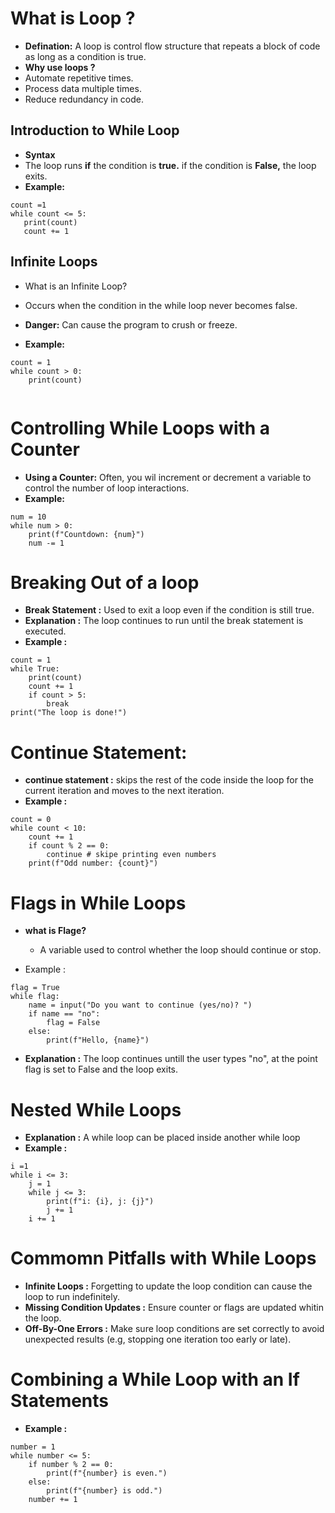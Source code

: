 # What is Loop ?
- **Defination:** A loop is control flow structure that repeats a block of code as long as a condition is true.
- **Why use loops ?**
 - Automate repetitive times.
 - Process data multiple times.
 - Reduce redundancy in code.

 ## Introduction to While Loop 
 - **Syntax**
 - The loop runs **if** the condition is **true.** if the condition is **False,** the loop exits.
 - **Example:**
 ```
count =1
while count <= 5:
    print(count)
    count += 1
 ```

## Infinite Loops

- What is an Infinite Loop?
 - Occurs when the condition in the while loop never becomes false.
 - **Danger:** Can cause the program to crush or freeze.

- **Example:**
```
count = 1    
while count > 0:
    print(count)
    
```

# Controlling While Loops with a Counter
- **Using a Counter:** Often, you wil increment or decrement a variable to control the number of loop interactions.
- **Example:** 
```
num = 10
while num > 0:
    print(f"Countdown: {num}")
    num -= 1
```

# Breaking Out of a loop
- **Break Statement :** Used to exit a loop even if the condition is still true.
- **Explanation :** The loop continues to run until the break statement is executed.
 - **Example :**
```
count = 1
while True:
    print(count)
    count += 1
    if count > 5:
        break
print("The loop is done!")

```


# Continue Statement: 
- **continue statement :** skips the rest of the code inside the loop for the current iteration and moves to the next iteration.
- **Example :**
```
count = 0
while count < 10: 
    count += 1
    if count % 2 == 0:
        continue # skipe printing even numbers
    print(f"Odd number: {count}")
```    

# Flags in While Loops
- **what is Flage?**
  - A variable used to control whether the loop should continue or stop.

- Example :
```
flag = True 
while flag:
    name = input("Do you want to continue (yes/no)? ")
    if name == "no":
        flag = False
    else:
        print(f"Hello, {name}")
```
- **Explanation :** The loop continues untill the user types "no", at the point flag is set to False and the loop exits.

# Nested While Loops
- **Explanation :** A while loop can be placed inside another while loop
- **Example :**
```
i =1
while i <= 3:
    j = 1
    while j <= 3:
        print(f"i: {i}, j: {j}")
        j += 1
    i += 1
```    


# Commomn Pitfalls with While Loops
- **Infinite Loops :** Forgetting to update the loop condition can cause the loop to run indefinitely.
- **Missing Condition Updates :** Ensure counter or flags are updated whitin the loop.
- **Off-By-One Errors :** Make sure loop conditions are set correctly to avoid unexpected results (e.g, stopping one iteration too early or late). 


# Combining a While Loop with an If Statements
- **Example :**
```
number = 1
while number <= 5:
    if number % 2 == 0:
        print(f"{number} is even.")
    else:
        print(f"{number} is odd.")
    number += 1
```
